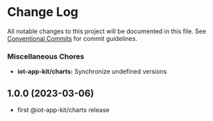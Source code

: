 # Change Log

All notable changes to this project will be documented in this file.
See [Conventional Commits](https://conventionalcommits.org) for commit guidelines.



### Miscellaneous Chores

* **iot-app-kit/charts:** Synchronize undefined versions
## 1.0.0 (2023-03-06)
* first @iot-app-kit/charts release
